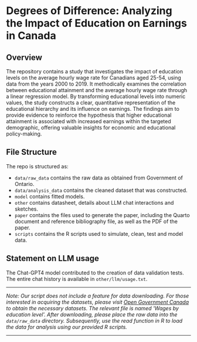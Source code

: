 # Degrees of Difference: Analyzing the Impact of Education on Earnings in Canada

## Overview

The repository contains a study that investigates the impact of education levels on the average hourly wage rate for Canadians aged 25-54, using data from the years 2000 to 2019. It methodically examines the correlation between educational attainment and the average hourly wage rate through a linear regression model. By transforming educational levels into numeric values, the study constructs a clear, quantitative representation of the educational hierarchy and its influence on earnings. The findings aim to provide evidence to reinforce the hypothesis that higher educational attainment is associated with increased earnings within the targeted demographic, offering valuable insights for economic and educational policy-making.

## File Structure

The repo is structured as:

-   `data/raw_data` contains the raw data as obtained from Government of Ontario.
-   `data/analysis_data` contains the cleaned dataset that was constructed.
-   `model` contains fitted models.
-   `other` contains datasheet, details about LLM chat interactions and sketches.
-   `paper` contains the files used to generate the paper, including the Quarto document and reference bibliography file, as well as the PDF of the paper.
-   `scripts` contains the R scripts used to simulate, clean, test and model data.

## Statement on LLM usage

The Chat-GPT4 model contributed to the creation of data validation tests. The entire chat history is available in `other/llm/usage.txt`.

------------------------------------------------------------------------

*Note: Our script does not include a feature for data downloading. For those interested in acquiring the datasets, please visit [Open Government Canada](https://open.canada.ca/data/en/dataset/1f14addd-e4fc-4a07-9982-ad98db07ef86/resource/7a7932bd-0cb5-440e-b3e2-ecfd3f840144) to obtain the necessary datasets. The relevant file is named 'Wages by education level'. After downloading, please place the raw data into the `data/raw_data` directory. Subsequently,  use the read function in R to load the data for analysis using our provided R scripts.*

------------------------------------------------------------------------
